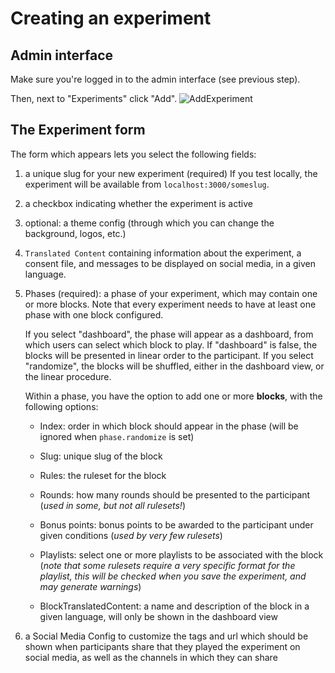 # Creating an experiment

## Admin interface
Make sure you're logged in to the admin interface (see previous step).

Then, next to "Experiments" click "Add".
<img alt="AddExperiment" src="/assets/images/experiments/AddExperiment.png">

## The Experiment form
The form which appears lets you select the following fields:

1. a unique slug for your new experiment (required) If you test locally, the experiment will be available from `localhost:3000/someslug`.

2. a checkbox indicating whether the experiment is active

3. optional: a theme config (through which you can change the background, logos, etc.)

4. `Translated Content` containing information about the experiment, a consent file, and messages to be displayed on social media, in a given language.

5. Phases (required): a phase of your experiment, which may contain one or more blocks. Note that every experiment needs to have at least one phase with one block configured.

    If you select "dashboard", the phase will appear as a dashboard, from which users can select which block to play. If "dashboard" is false, the blocks will be presented in linear order to the participant. If you select "randomize", the blocks will be shuffled, either in the dashboard view, or the linear procedure.

    Within a phase, you have the option to add one or more **blocks**, with the following options:

    - Index: order in which block should appear in the phase (will be ignored when `phase.randomize` is set)

    - Slug: unique slug of the block

    - Rules: the ruleset for the block

    - Rounds: how many rounds should be presented to the participant (*used in some, but not all rulesets!*)

    - Bonus points: bonus points to be awarded to the participant under given conditions (*used by very few rulesets*)

    - Playlists: select one or more playlists to be associated with the block (*note that some rulesets require a very specific format for the playlist, this will be checked when you save the experiment, and may generate warnings*)

    - BlockTranslatedContent: a name and description of the block in a given language, will only be shown in the dashboard view

6. a Social Media Config to customize the tags and url which should be shown when participants share that they played the experiment on social media, as well as the channels in which they can share

